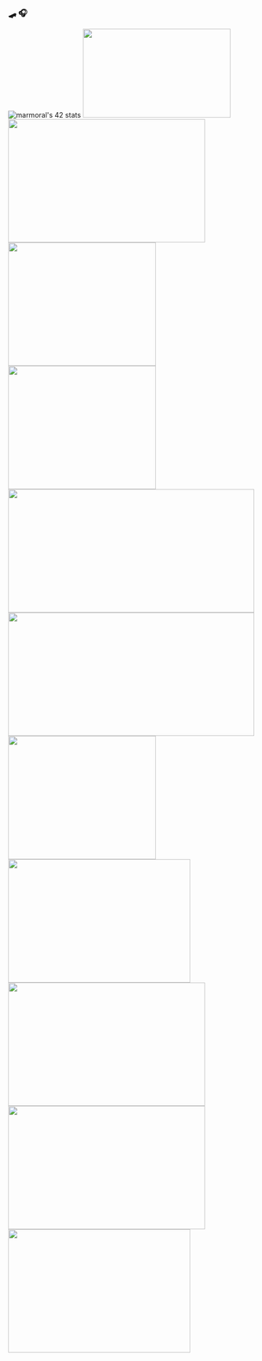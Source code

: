 ###  🛹 🎧

<img src="https://badge42.vercel.app/api/v2/cl3fy0ag6003109l25ujdk9ct/stats?cursusId=21&coalitionId=150" alt="marmoral's 42 stats" /></a>
<img src="https://user-images.githubusercontent.com/75033448/169656508-1f9fbfd2-2123-469b-9b28-b13523cf1bdb.gif" width="300" height="180"/>
<img src="https://user-images.githubusercontent.com/75033448/177024174-38c43acf-3b2a-44ba-bcc6-d7bb51b6f9a8.gif" width="400" height="250"/>
<img src="https://user-images.githubusercontent.com/75033448/177024635-468f9a64-14f7-49ae-a086-3c5c75cb3248.gif" width="300" height="250"/>
<img src="https://user-images.githubusercontent.com/75033448/177024920-5ac17047-155f-4477-9e28-fd2cef67be9c.gif" width="300" height="250"/>
<img src="https://user-images.githubusercontent.com/75033448/177025001-5ae61c66-6426-4d52-b284-508f584220d8.jpeg" width="500" height="250"/>
<img src="https://user-images.githubusercontent.com/75033448/177024963-749d6453-825f-4edd-a32f-9dca0d1e5c41.gif" width="500" height="250"/>
<img src="https://user-images.githubusercontent.com/75033448/177025033-17f6cc58-754c-4a52-830f-1b5cc763ad70.gif" width="300" height="250"/>
<img src="https://user-images.githubusercontent.com/75033448/177025212-f615a2b5-4d73-43ce-aa0b-5201f1259427.jpeg" width="370" height="250"/>
<img src="https://user-images.githubusercontent.com/75033448/177025162-b643e8e8-1486-4b3d-a3f2-5fbcba80dce7.gif" width="400" height="250"/>
<img src="https://user-images.githubusercontent.com/75033448/177025158-11a07cf1-a40c-4d6b-905e-729d7f78b5ae.gif" width="400" height="250"/>
<img src="https://user-images.githubusercontent.com/75033448/177025078-5f4a9d9c-d7b4-43ed-9486-d46c0d75efa5.jpg" width="370" height="250"/>
<!--

**sirtiffany/sirtiffany** is a ✨ _special_ ✨ repository because its `README.md` (this file) appears on your GitHub profile.

- 🔭 I’m currently working on ...
- 🌱 I’m currently learning ...
- 👯 I’m looking to collaborate on ...
- 🤔 I’m looking for help with ...
- 💬 Ask me about ...
- 📫 How to reach me: ...
- 😄 Pronouns: ...
- ⚡ Fun fact: ...
-->
